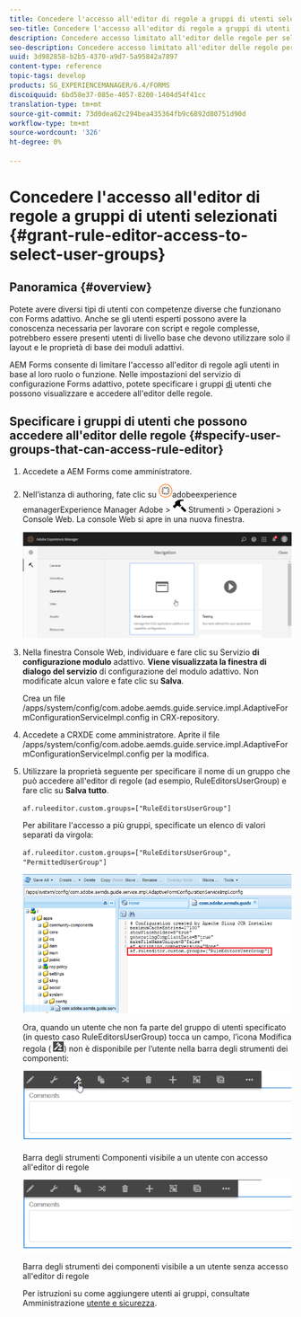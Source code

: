 ```yaml
---
title: Concedere l'accesso all'editor di regole a gruppi di utenti selezionati
seo-title: Concedere l'accesso all'editor di regole a gruppi di utenti selezionati
description: Concedere accesso limitato all'editor delle regole per selezionare gruppi di utenti.
seo-description: Concedere accesso limitato all'editor delle regole per selezionare gruppi di utenti.
uuid: 3d982858-b2b5-4370-a9d7-5a95842a7897
content-type: reference
topic-tags: develop
products: SG_EXPERIENCEMANAGER/6.4/FORMS
discoiquuid: 6bd58e37-085e-4057-8200-1404d54f41cc
translation-type: tm+mt
source-git-commit: 73d0dea62c294bea435364fb9c6892d80751d90d
workflow-type: tm+mt
source-wordcount: '326'
ht-degree: 0%

---
```



# Concedere l&#39;accesso all&#39;editor di regole a gruppi di utenti selezionati {#grant-rule-editor-access-to-select-user-groups}

## Panoramica {#overview}

Potete avere diversi tipi di utenti con competenze diverse che funzionano con Forms adattivo. Anche se gli utenti esperti possono avere la conoscenza necessaria per lavorare con script e regole complesse, potrebbero essere presenti utenti di livello base che devono utilizzare solo il layout e le proprietà di base dei moduli adattivi.

 AEM Forms consente di limitare l&#39;accesso all&#39;editor di regole agli utenti in base al loro ruolo o funzione. Nelle impostazioni del servizio di configurazione Forms adattivo, potete specificare i gruppi [di](/help/sites-administering/security.md) utenti che possono visualizzare e accedere all&#39;editor delle regole.

## Specificare i gruppi di utenti che possono accedere all&#39;editor delle regole {#specify-user-groups-that-can-access-rule-editor}

1. Accedete a  AEM Forms come amministratore.
1. Nell’istanza di authoring, fate clic su ![](assets/adobeexperiencemanager.png)adobeexperience emanagerExperience Manager  Adobe > ![martello](assets/hammer.png) Strumenti > Operazioni > Console Web. La console Web si apre in una nuova finestra.

   ![1](assets/1.png)

1. Nella finestra Console Web, individuare e fare clic su Servizio **di configurazione modulo** adattivo. **Viene visualizzata la finestra di dialogo del servizio** di configurazione del modulo adattivo. Non modificate alcun valore e fate clic su **Salva**.

   Crea un file /apps/system/config/com.adobe.aemds.guide.service.impl.AdaptiveFormConfigurationServiceImpl.config in CRX-repository.

1. Accedete a CRXDE come amministratore. Aprite il file /apps/system/config/com.adobe.aemds.guide.service.impl.AdaptiveFormConfigurationServiceImpl.config per la modifica.
1. Utilizzare la proprietà seguente per specificare il nome di un gruppo che può accedere all&#39;editor di regole (ad esempio, RuleEditorsUserGroup) e fare clic su **Salva tutto**.

   `af.ruleeditor.custom.groups=["RuleEditorsUserGroup"]`

   Per abilitare l&#39;accesso a più gruppi, specificate un elenco di valori separati da virgola:

   `af.ruleeditor.custom.groups=["RuleEditorsUserGroup", "PermittedUserGroup"]`

   ![create-user](assets/create-user.png)

   Ora, quando un utente che non fa parte del gruppo di utenti specificato (in questo caso RuleEditorsUserGroup) tocca un campo, l’icona Modifica regola ( ![edit-rules1](assets/edit-rules1.png)) non è disponibile per l’utente nella barra degli strumenti dei componenti:

   ![componentstoolbarwith](assets/componentstoolbarwithre.png)

   Barra degli strumenti Componenti visibile a un utente con accesso all&#39;editor di regole

   ![componentstoolbarwithoutre](assets/componentstoolbarwithoutre.png)

   Barra degli strumenti dei componenti visibile a un utente senza accesso all&#39;editor di regole

   Per istruzioni su come aggiungere utenti ai gruppi, consultate Amministrazione [utente e sicurezza](/help/sites-administering/security.md).

